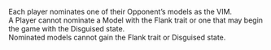 Each player nominates one of their Opponent’s models as the VIM.  
A Player cannot nominate a Model with the Flank trait or one that may begin the game with the Disguised state.  
Nominated models cannot gain the Flank trait or Disguised state.